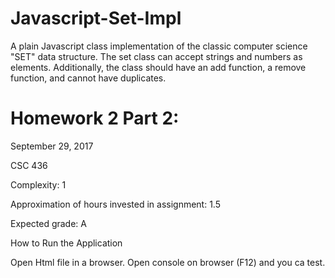 # Javascript-Set-Impl
A plain Javascript class implementation of the classic computer science "SET" data structure. The set class can accept strings and numbers as elements. Additionally, the class should have an add function, a remove function, and cannot have duplicates.

# Homework 2 Part 2:

September 29, 2017

CSC 436

Complexity: 1

Approximation of hours invested in assignment: 1.5

Expected grade: A

How to Run the Application

Open Html file in a browser.
Open console on browser (F12) and you ca test.

